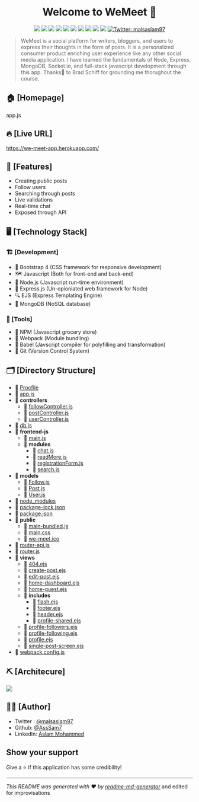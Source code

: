 <h1 align="center">Welcome to WeMeet 👋</h1>
<p align="center">
  <img src="https://img.shields.io/badge/node-v12.3.1-blue">
  <img src="https://img.shields.io/badge/express-v4.17.1-orange">
  <img src="https://img.shields.io/badge/mongodb-v2.0.4-brightgreen">
  <img src="https://img.shields.io/badge/webpack-v4.43-red">
  <img src="https://img.shields.io/badge/babel-v7.10.3-yellow">
  <img src="https://img.shields.io/badge/socket.io-v2.3-black">
  <img src="https://img.shields.io/badge/sessions-v1.17-green">
  <img src="https://img.shields.io/badge/JWT-v1.17-violet">
  <img src="https://img.shields.io/badge/EJS-v1.17-yellow">
  <img src="https://img.shields.io/badge/moment-v2.27-blue">
  <a href="https://twitter.com/malsaslam97" target="_blank">
    <img alt="Twitter: malsaslam97" src="https://img.shields.io/twitter/follow/malsaslam97.svg?style=social" />
  </a>
</p>

>  WeMeet is a social platform for writers, bloggers, and users to express their thoughts in the form of posts. It is a personalized consumer product enriching user experience like any other social media application. I have learned the fundamentals of Node, Express, MongoDB, Socket.io, and full-stack javascript development through this app. Thanks🤝 to Brad Schiff for grounding me thorughout the course.

## 🏠 [Homepage]
app.js

## 🔥 [Live URL]
https://we-meet-app.herokuapp.com/

## 🌟 [Features]
- Creating public posts
- Follow users
- Searching through posts
- Live validations
- Real-time chat
- Exposed through API

## 🖥️ [Technology Stack]
### 🏗️ [Development]
- 🍭 Bootstrap 4 (CSS framework for responsive development)
- 🗺️ Javascript (Both for front-end and back-end)
- 🌴 Node.js (Javascript run-time environment)
- 🍁 Express.js (Un-opioniated web framework for Node)
- 🔍 EJS (Express Templating Engine)
- 💼 MongoDB (NoSQL database)

### 🧰 [Tools]
- 🏬 NPM (Javascript grocery store)
- 🧳 Webpack (Module bundling)
- 🚶 Babel (Javscript compiler for polyfilling and transformation)
- 📝 Git (Version Control System)

## 🗂️ [Directory Structure]
- 📄 [Procfile](Procfile)
- 📄 [app.js](app.js)
- 📂 **controllers**
  - 📄 [followController.js](controllers/followController.js)
  - 📄 [postController.js](controllers/postController.js)
  - 📄 [userController.js](controllers/userController.js)
- 📄 [db.js](db.js)
- 📂 **frontend\-js**
  - 📄 [main.js](frontend-js/main.js)
  - 📂 **modules**
    - 📄 [chat.js](frontend-js/modules/chat.js)
    - 📄 [readMore.js](frontend-js/modules/readMore.js)
    - 📄 [registrationForm.js](frontend-js/modules/registrationForm.js)
    - 📄 [search.js](frontend-js/modules/search.js)
- 📂 **models**
  - 📄 [Follow.js](models/Follow.js)
  - 📄 [Post.js](models/Post.js)
  - 📄 [User.js](models/User.js)
- 📄 [node_modules](node_modules)
- 📄 [package\-lock.json](package-lock.json)
- 📄 [package.json](package.json)
- 📂 **public**
  - 📄 [main\-bundled.js](public/main-bundled.js)
  - 📄 [main.css](public/main.css)
  - 📄 [we\-meet.ico](public/we-meet.ico)
- 📄 [router\-api.js](router-api.js)
- 📄 [router.js](router.js)
- 📂 **views**
  - 📄 [404.ejs](views/404.ejs)
  - 📄 [create\-post.ejs](views/create-post.ejs)
  - 📄 [edit\-post.ejs](views/edit-post.ejs)
  - 📄 [home\-dashboard.ejs](views/home-dashboard.ejs)
  - 📄 [home\-guest.ejs](views/home-guest.ejs)
  - 📂 **includes**
    - 📄 [flash.ejs](views/includes/flash.ejs)
    - 📄 [footer.ejs](views/includes/footer.ejs)
    - 📄 [header.ejs](views/includes/header.ejs)
    - 📄 [profile\-shared.ejs](views/includes/profile-shared.ejs)
  - 📄 [profile\-followers.ejs](views/profile-followers.ejs)
  - 📄 [profile\-following.ejs](views/profile-following.ejs)
  - 📄 [profile.ejs](views/profile.ejs)
  - 📄 [single\-post\-screen.ejs](views/single-post-screen.ejs)
- 📄 [webpack.config.js](webpack.config.js)


## ⛏️ [Architecure] 
<img src="https://hackernoon.com/drafts/126z19ld.png">

## ✍🏻 [Author]

- Twitter : [@malsaslam97](https://twitter.com/malsaslam97)
- Github: [@AssSam7](https://github.com/AssSam7)
- LinkedIn: [Aslam Mohammed](https://www.linkedin.com/in/malsaslam97/)

## Show your support

Give a ⭐️ if this application has some credibility!

---

_This README was generated with ❤️ by [readme-md-generator](https://github.com/kefranabg/readme-md-generator)_ and edited for improvisations

